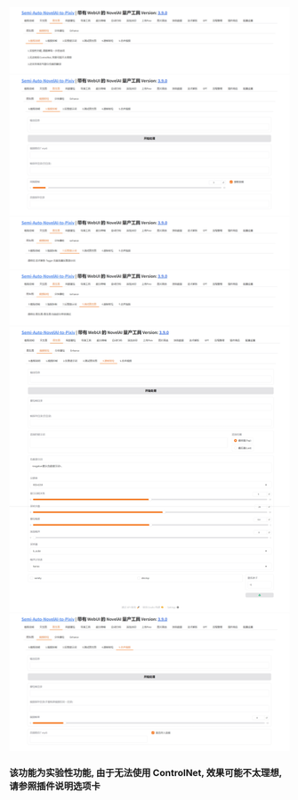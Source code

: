 ![](../../../assets/images/guide/i2i/movie2movie_0.png)
![](../../../assets/images/guide/i2i/movie2movie_1.png)
![](../../../assets/images/guide/i2i/movie2movie_2.png)
![](../../../assets/images/guide/i2i/movie2movie_3.png)
![](../../../assets/images/guide/i2i/movie2movie_4.png)
![](../../../assets/images/guide/i2i/movie2movie_5.png)

### 该功能为实验性功能, 由于无法使用 ControlNet, 效果可能不太理想, 请参照插件说明选项卡
